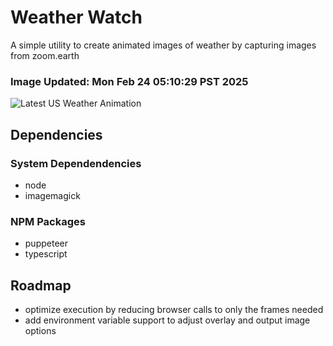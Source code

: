 # Weather Watch

A simple utility to create animated images of weather by capturing images from zoom.earth

### Image Updated: Mon Feb 24 05:10:29 PST 2025

![Latest US Weather Animation](animations/2025-02-24.webp)

## Dependencies
### System Dependendencies
* node
* imagemagick
### NPM Packages
* puppeteer
* typescript

## Roadmap
* optimize execution by reducing browser calls to only the frames needed
* add environment variable support to adjust overlay and output image options
